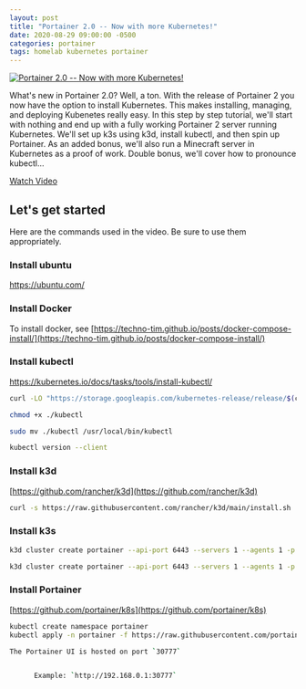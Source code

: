 ```yaml
---
layout: post
title: "Portainer 2.0 -- Now with more Kubernetes!"
date: 2020-08-29 09:00:00 -0500
categories: portainer
tags: homelab kubernetes portainer
---
```


[![Portainer 2.0 -- Now with more Kubernetes!](https://img.youtube.com/vi/jzhd6tcjvw0/0.jpg)](https://www.youtube.com/watch?v=jzhd6tcjvw0 "Portainer 2.0 -- Now with more Kubernetes!")

What's new in Portainer 2.0?  Well, a ton.  With the release of Portainer 2 you now have the option to install Kubernetes.  This makes installing, managing, and deploying Kubenetes really easy.  In this step by step tutorial, we'll start with nothing and end up with a fully working Portainer 2 server running Kubernetes.  We'll set up k3s using k3d, install kubectl, and then spin up Portainer.  As an added bonus, we'll also run a Minecraft server in Kubernetes as a proof of work.  Double bonus, we'll cover how to pronounce kubectl...

[Watch Video](https://www.youtube.com/watch?v=jzhd6tcjvw0)

## Let's get started

Here are the commands used in the video.  Be sure to use them appropriately.

### Install ubuntu

https://ubuntu.com/

### Install Docker

To install docker, see [https://techno-tim.github.io/posts/docker-compose-install/](https://techno-tim.github.io/posts/docker-compose-install/)

### Install kubectl

https://kubernetes.io/docs/tasks/tools/install-kubectl/

```bash
curl -LO "https://storage.googleapis.com/kubernetes-release/release/$(curl -s https://storage.googleapis.com/kubernetes-release/release/stable.txt)/bin/linux/amd64/kubectl"
```

```bash
chmod +x ./kubectl
```

```bash
sudo mv ./kubectl /usr/local/bin/kubectl
```

```bash
kubectl version --client
```

### Install k3d

[https://github.com/rancher/k3d](https://github.com/rancher/k3d)

```bash
curl -s https://raw.githubusercontent.com/rancher/k3d/main/install.sh | bash
```

### Install k3s

```bash
k3d cluster create portainer --api-port 6443 --servers 1 --agents 1 -p "30000-32767:30000-32767@server:0"
```

```bash
k3d cluster create portainer --api-port 6443 --servers 1 --agents 1 -p "30000-32767:30000-32767@server:0"
```

### Install Portainer

[https://github.com/portainer/k8s](https://github.com/portainer/k8s)

```bash
kubectl create namespace portainer
kubectl apply -n portainer -f https://raw.githubusercontent.com/portainer/k8s/master/deploy/manifests/portainer/portainer.yaml
```

```bash
The Portainer UI is hosted on port `30777`


      Example: `http://192.168.0.1:30777`
```
